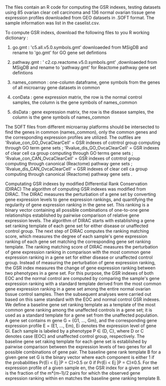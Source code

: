 The files contain an R code for computing the GSR indexes, testing datasets using 85 ovarian clear cell carcinoma and 136 normal ovarian tissue gene expression profiles downloaded from GEO datasets in .SOFT format. The sample information was list in the caselist.csv. 

To compute GSR indexs, download the following files to you R working dictionary :

1. go.gmt :  'c5.all.v5.0.symbols.gmt' downloaeded from MSigDB and rename to 'go.gmt' for GO gene set defintions

2. pathway.gmt : ' c2.cp.reactome.v5.0.symbols.gmt' ,downloaeded from MSigDB and rename to 'pathway.gmt' for Reactome pathway gene set defintions

3. names_common : one-column dataframe, gene symbols from the genes of all microarray gene datasets in common

3. conData : gene expression matrix, the row is the normal control samples, the column is the gene symbols of names_common

4. disData : gene expression matrix, the row is the disease samples, the column is the gene symbols of names_common

The SOFT files from different microarray platforms should be intersected to find the genes in common (names_common), only the common genes and the corresponding expression profiles are utilized. 
The outfiles are
'Rvalue_con_GO_OvcaClearCell' = GSR indexes of cotntrol group computing through GO term gene sets ;
'Rvalue_dis_GO_OvcaClearCell' = GSR indexes of clear cell ca group computing through GO terms gene sets ; 
'Rvalue_con_CAN_OvcaClearCell' = GSR indexes of cotntrol group computing through canonical (Reactome) pathway gene sets ;
'Rvalue_dis_CAN_OvcaClearCell' = GSR indexes of clear cell ca group computing through canonical (Reactome) pathway gene sets .


Computating GSR indexes by modified Differential Rank Conservation (DIRAC)
The algorithm of computing GSR indexes was modified from DIRAC. The DIRAC measures the perturbation of a gene set by converting gene expression levels to gene expression rankings, and quantifying the regularity of gene expression ranking in the gene set. This ranking is a binary vector containing all possible combinations of one-to-one gene relationships established by pairwise comparison of relative gene expression levels. The algorithm of DIRAC starts with establishing a gene set ranking template of each gene set for either disease or unaffected control group. The next step of DIRAC computes the ranking matching score, which measures the degree of each sample's gene expression ranking of each gene set matching the corresponding gene set ranking template. The ranking matching score of DIRAC measures the perturbation of gene expression ranking in comparison with the most common gene expression ranking in a gene set for either disease or unaffected control group. 
Instead of measuring the perturbation of gene expression ranking, the GSR index measures the change of gene expression ranking between two phenotypes in a gene set. For this purpose, the GSR indexes of both EOC and the normal control are computed by comparing the sample's gene expression ranking with a standard template derived from the most common gene expression ranking in a gene set among the entire normal ovarian tissue control samples. Then the subsequent analyses were carried out based on this same standard with the EOC and normal control GSR indexes. We define a baseline gene set ranking template as a template of the most common gene ranking among the unaffected controls in a gene set; it is used as a standard template for a gene set from the unaffected population. A gene set contains m gene G = {G1, …, Gm}, and the corresponding gene expression profile E = (E1, …, Em), Ei denotes the expression level of gene Gi. Each sample is labeled by a phenotype P ∈ {D, C}, where D or C denotes case (EOC) and unaffected control group, respectively. The baseline gene set raking template for each gene set is established by pairwise comparison between the expression levels of two genes for all possible combinations of gene pair. The baseline gene rank template B for a given gene set G is the binary vector where each component is either 1 if the probabilities Pr(Ei < Ej |P = C)>0.5 or 0 if Pr(Ei < Ej |P = C)≤0.5. For the expression profile of a given sample en, the GSR index for a given gene set is the fraction of the m*(m–1)/2 pairs for which the observed gene expression ranking within en matches the baseline gene ranking template B.
